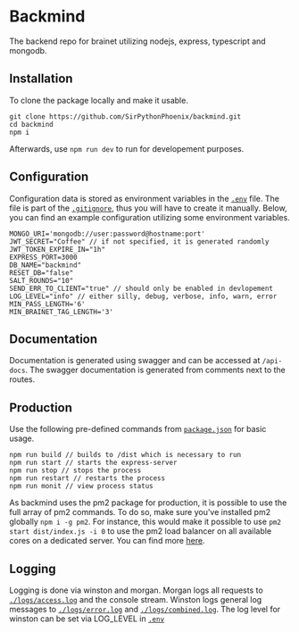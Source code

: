 # Backmind

The backend repo for brainet utilizing nodejs, express, typescript and mongodb.

## Installation

To clone the package locally and make it usable.

```
git clone https://github.com/SirPythonPhoenix/backmind.git
cd backmind
npm i
```

Afterwards, use `npm run dev` to run for developement purposes.

## Configuration

Configuration data is stored as environment variables in the [`.env`](/.env) file.
The file is part of the [`.gitignore`](/.env), thus you will have to create it manually.
Below, you can find an example configuration utilizing some environment variables.

```
MONGO_URI='mongodb://user:password@hostname:port'
JWT_SECRET="Coffee" // if not specified, it is generated randomly
JWT_TOKEN_EXPIRE_IN="1h"
EXPRESS_PORT=3000
DB_NAME="backmind"
RESET_DB="false"
SALT_ROUNDS="10"
SEND_ERR_TO_CLIENT="true" // should only be enabled in devlopement
LOG_LEVEL="info" // either silly, debug, verbose, info, warn, error
MIN_PASS_LENGTH='6'
MIN_BRAINET_TAG_LENGTH='3'
```

## Documentation

Documentation is generated using swagger and can be accessed at `/api-docs`.
The swagger documentation is generated from comments next to the routes.

## Production

Use the following pre-defined commands from [`package.json`](/package.json) for basic usage.

```
npm run build // builds to /dist which is necessary to run
npm run start // starts the express-server
npm run stop // stops the process
npm run restart // restarts the process
npm run monit // view process status
```

As backmind uses the pm2 package for production, it is possible to use the full array of pm2 commands. To do so, make sure you've installed pm2 globally `npm i -g pm2`. For instance, this would make it possible to use `pm2 start dist/index.js -i 0` to use the pm2 load balancer on all available cores on a dedicated server. You can find more [here](https://github.com/Unitech/pm2).

## Logging

Logging is done via winston and morgan.
Morgan logs all requests to [`./logs/access.log`](./logs/access.log) and the console stream.
Winston logs general log messages to [`./logs/error.log`](./logs/error.log) and [`./logs/combined.log`](./logs/combined.log).
The log level for winston can be set via LOG_LEVEL in [`.env`](.env)
